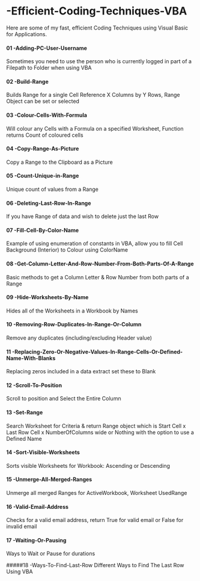 # -Efficient-Coding-Techniques-VBA
Here are some of my fast, efficient Coding Techniques using Visual Basic for Applications.

#### 01 -Adding-PC-User-Username
Sometimes you need to use the person who is currently logged in part of a Filepath to Folder when using VBA

#### 02 -Build-Range
Builds Range for a single Cell Reference X Columns by Y Rows, Range Object can be set or selected

#### 03 -Colour-Cells-With-Formula
Will colour any Cells with a Formula on a specified Worksheet, Function returns Count of coloured cells

#### 04 -Copy-Range-As-Picture
Copy a Range to the Clipboard as a Picture

#### 05 -Count-Unique-in-Range
Unique count of values from a Range

#### 06 -Deleting-Last-Row-In-Range
If you have Range of data and wish to delete just the last Row

#### 07 -Fill-Cell-By-Color-Name
Example of using enumeration of constants in VBA, allow you to fill Cell Background (Interior) to Colour using ColorName

#### 08 -Get-Column-Letter-And-Row-Number-From-Both-Parts-Of-A-Range
Basic methods to get a Column Letter & Row Number from both parts of a Range

#### 09 -Hide-Worksheets-By-Name
Hides all of the Worksheets in a Workbook by Names

#### 10 -Removing-Row-Duplicates-In-Range-Or-Column
Remove any duplicates (including/excluding Header value)

#### 11 -Replacing-Zero-Or-Negative-Values-In-Range-Cells-Or-Defined-Name-With-Blanks
Replacing zeros included in a data extract set these to Blank

#### 12 -Scroll-To-Position
Scroll to position and Select the Entire Column

#### 13 -Set-Range
Search Worksheet for Criteria & return Range object which is Start Cell x Last Row Cell x NumberOfColumns wide or Nothing with the option to use a Defined Name

#### 14 -Sort-Visible-Worksheets
Sorts visible Worksheets for Workbook: Ascending or Descending

#### 15 -Unmerge-All-Merged-Ranges
Unmerge all merged Ranges for ActiveWorkbook, Worksheet UsedRange

#### 16 -Valid-Email-Address
Checks for a valid email address, return True for valid email or False for invalid email

#### 17 -Waiting-Or-Pausing
Ways to Wait or Pause for durations

#####18 -Ways-To-Find-Last-Row
Different Ways to Find The Last Row Using VBA
